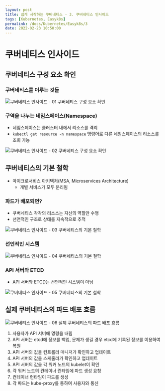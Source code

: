 ```yaml
---
layout: post
title: 쉽게 시작하는 쿠버네티스 - 3. 쿠버네티스 인사이드
tags: [Kubernetes, Easyk8s]
permalink: /docs/Kubernetes/Easyk8s/3
date: 2022-02-23 10:50:00
---
```

# 쿠버네티스 인사이드

## 쿠버네티스 구성 요소 확인

### 쿠버네티스를 이루는 것들

![쿠버네티스 인사이드 - 01  쿠버네티스 구성 요소 확인](https://user-images.githubusercontent.com/52024566/155249937-c287972a-23a5-4d63-81a3-703832ea974b.png)

### 구역을 나누는 네임스페이스(Namespace)
- 네임스페이스는 클러스터 내에서 리소스를 격리
- `kubectl get resource -n namespace` 명령어로 다른 네임스페이스의 리소스를 조회 가능

![쿠버네티스 인사이드 - 02  쿠버네티스 구성 요소 확인](https://user-images.githubusercontent.com/52024566/155249941-a0ffecdb-70a7-4574-a839-e238780cee35.png)

## 쿠버네티스의 기본 철학
- 마이크로서비스 아키텍처(MSA, Microservices Architecture)
    - 개별 서비스가 모두 분리됨

### 파드가 배포되면?
- 쿠버네티스 각각의 리소스는 자신의 역할만 수행
- 선언적인 구조로 상태를 지속적으로 추적

![쿠버네티스 인사이드 - 03  쿠버네티스의 기본 철학](https://user-images.githubusercontent.com/52024566/155250753-89062e88-2ee5-4209-9ca7-64ede40201a6.png)

### 선언적인 시스템

![쿠버네티스 인사이드 - 04  쿠버네티스의 기본 철학](https://user-images.githubusercontent.com/52024566/155250756-24f337bf-7107-458a-93bd-58495a3f84ef.png)

### API 서버와 ETCD
- API 서버와 ETCD는 선언적인 시스템이 아님

![쿠버네티스 인사이드 - 05  쿠버네티스의 기본 철학](https://user-images.githubusercontent.com/52024566/155250757-56922512-b995-4c47-b2fe-4ec0b1b58a33.png)

## 실제 쿠버네티스의 파드 배포 흐름

![쿠버네티스 인사이드 - 06  실제 쿠버네티스의 파드 배포 흐름](https://user-images.githubusercontent.com/52024566/155251855-58f609ad-1728-4ddf-a300-14bfe9d0a8cd.png)

1. 사용자가 API 서버에 명령을 내림
2. API 서버는 etcd에 정보를 백업, 문제가 생길 경우 etcd에 기록된 정보를 이용하여 복원
3. API 서버의 값을 컨트롤러 매니저가 확인하고 업데이트
4. API 서버의 값을 스케줄러가 확인하고 업데이트
5. API 서버의 값을 각 워커 노드의 kubelet이 확인
6. 각 워커 노드의 컨테이너 런타임에 파드 생성 요청
7. 컨테이너 런타임이 파드를 생성
8. 각 파드는 kube-proxy를 통하여 사용자와 통신